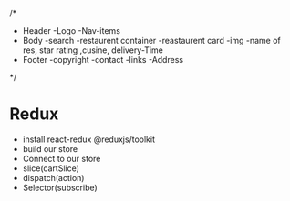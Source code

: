 /*
 * Header
    -Logo
    -Nav-items
 * Body
    -search
    -restaurent container
    -reastaurent card
        -img
        -name of res, star rating ,cusine, delivery-Time
 * Footer
    -copyright
    -contact
    -links
    -Address

*/

# Redux
- install react-redux @reduxjs/toolkit
- build our store
- Connect to our store
- slice(cartSlice)
- dispatch(action)
- Selector(subscribe)

